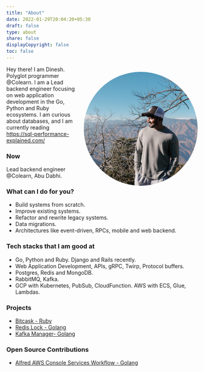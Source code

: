 ```yaml
---
title: "About"
date: 2022-01-29T20:04:20+05:30
draft: false
type: about
share: false
displayCopyright: false
toc: false
---
```


<img src="featured.JPG" style="margin: 15px 0px 0px 15px; float: right; border-radius: 50%;" width="300" height="300" alt="dp"/>

Hey there!
I am Dinesh.
Polyglot programmer @Colearn.
I am a Lead backend engineer focusing on web application development in the Go, Python and Ruby ecosystems.
I am curious about databases, and I am currently reading <https://sql-performance-explained.com/> 

### Now

Lead backend engineer @Colearn, Abu Dabhi.

### What can I do for you?

- Build systems from scratch.
- Improve existing systems.
- Refactor and rewrite legacy systems.
- Data migrations.
- Architectures like event-driven, RPCs, mobile and web backend.

### Tech stacks that I am good at

- Go, Python and Ruby. Django and Rails recently.
- Web Application Development, APIs, gRPC, Twirp, Protocol buffers.
- Postgres, Redis and MongoDB.
- RabbitMQ, Kafka.
- GCP with Kubernetes, PubSub, CloudFunction. AWS with ECS, Glue, Lambdas.

### Projects

- [Bitcask - Ruby](https://github.com/dineshgowda24/bitcask-rb)
- [Redis Lock - Golang](https://github.com/dineshgowda24/redislock)
- [Kafka Manager- Golang](https://github.com/dineshgowda24/kafka_manager)

### Open Source Contributions

- [Alfred AWS Console Services Workflow - Golang](https://github.com/rkoval/alfred-aws-console-services-workflow)
